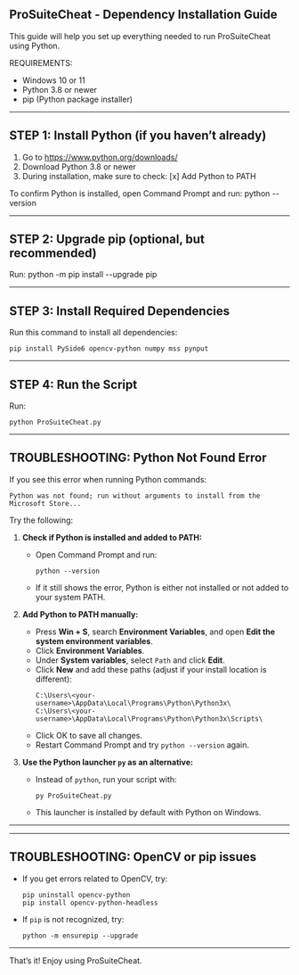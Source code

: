 ProSuiteCheat - Dependency Installation Guide
---------------------------------------------

This guide will help you set up everything needed to run ProSuiteCheat using Python.

REQUIREMENTS:
- Windows 10 or 11
- Python 3.8 or newer
- pip (Python package installer)

---------------------------------------------
STEP 1: Install Python (if you haven’t already)
---------------------------------------------

1. Go to https://www.python.org/downloads/
2. Download Python 3.8 or newer
3. During installation, make sure to check:
   [x] Add Python to PATH

To confirm Python is installed, open Command Prompt and run:
    python --version

---------------------------------------------
STEP 2: Upgrade pip (optional, but recommended)
---------------------------------------------

Run:
    python -m pip install --upgrade pip

---------------------------------------------
STEP 3: Install Required Dependencies
---------------------------------------------

Run this command to install all dependencies:

    pip install PySide6 opencv-python numpy mss pynput

---------------------------------------------
STEP 4: Run the Script
---------------------------------------------

Run:

    python ProSuiteCheat.py


---------------------------------------------
TROUBLESHOOTING: Python Not Found Error
---------------------------------------------

If you see this error when running Python commands:

    Python was not found; run without arguments to install from the Microsoft Store...

Try the following:

1. **Check if Python is installed and added to PATH:**

   - Open Command Prompt and run:
     ```
     python --version
     ```
   - If it still shows the error, Python is either not installed or not added to your system PATH.

2. **Add Python to PATH manually:**

   - Press **Win + S**, search **Environment Variables**, and open **Edit the system environment variables**.
   - Click **Environment Variables**.
   - Under **System variables**, select `Path` and click **Edit**.
   - Click **New** and add these paths (adjust if your install location is different):
     ```
     C:\Users\<your-username>\AppData\Local\Programs\Python\Python3x\
     C:\Users\<your-username>\AppData\Local\Programs\Python\Python3x\Scripts\
     ```
   - Click OK to save all changes.
   - Restart Command Prompt and try `python --version` again.

3. **Use the Python launcher `py` as an alternative:**

   - Instead of `python`, run your script with:
     ```
     py ProSuiteCheat.py
     ```
   - This launcher is installed by default with Python on Windows.

---

---------------------------------------------
TROUBLESHOOTING: OpenCV or pip issues
---------------------------------------------

- If you get errors related to OpenCV, try:
    ```
    pip uninstall opencv-python
    pip install opencv-python-headless
    ```

- If `pip` is not recognized, try:
    ```
    python -m ensurepip --upgrade
    ```

---

That’s it! Enjoy using ProSuiteCheat.
